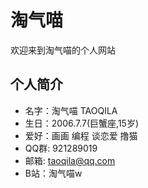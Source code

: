 # 淘气喵
欢迎来到淘气喵的个人网站
## 个人简介
- 名字：淘气喵 TAOQILA
- 生日：2006.7.7(巨蟹座,15岁)
- 爱好：画画 编程 谈恋爱 撸猫
- QQ群: 921289019
- 邮箱: taoqila@qq.com
- B站：淘气喵w
